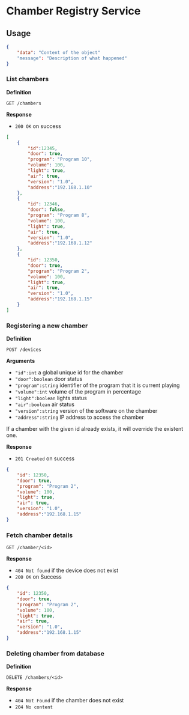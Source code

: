 # Chamber Registry Service

## Usage


```json 
{
	"data": "Content of the object"
	"message": "Description of what happened"
}
```

### List chambers

**Definition**

`GET /chambers`

**Response**

- `200 OK` on success

``` json
[
	{
		"id":12345,
		"door": true,
		"program": "Program 10",
		"volume": 100,
		"light": true,
		"air": true,
		"version": "1.0",
		"address":"192.168.1.10"
	},
	{
		"id": 12346,
		"door": false,
		"program": "Program 8",
		"volume": 100,
		"light": true,
		"air": true,
		"version": "1.0",
		"address":"192.168.1.12"
	},
	{
		"id": 12350,
		"door": true,
		"program": "Program 2",
		"volume": 100,
		"light": true,
		"air": true,
		"version": "1.0",
		"address":"192.168.1.15"
	}
]
```

### Registering a new chamber

**Definition**

`POST /devices`

**Arguments**

- `"id":int` a global unique id for the chamber
- `"door":boolean` door status
- `"program":string` identifier of the program that it is current playing 
- `"volume":int` volume of the program in percentage
- `"light":boolean` lights status
- `"air":boolean` air status
- `"version":string` version of the software on the chamber
- `"address":string` IP address to access the chamber

If a chamber with the given id already exists, it will override the existent one.

**Response**

- `201 Created` on success

``` json
{
	"id": 12350,
	"door": true,
	"program": "Program 2",
	"volume": 100,
	"light": true,
	"air": true,
	"version": "1.0",
	"address":"192.168.1.15"
}
```

### Fetch chamber details

`GET /chamber/<id>`

**Response**

- `404 Not found` if the device does not exist
- `200 OK` on Success

``` json
{
	"id": 12350,
	"door": true,
	"program": "Program 2",
	"volume": 100,
	"light": true,
	"air": true,
	"version": "1.0",
	"address":"192.168.1.15"
}
```

### Deleting chamber from database

**Definition**

`DELETE /chambers/<id>`

**Response**

- `404 Not Found` if the chamber does not exist
- `204 No content`


